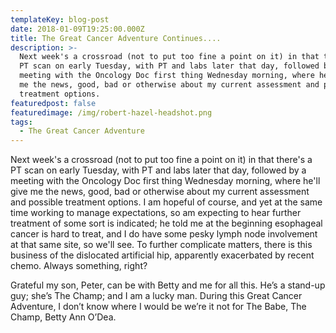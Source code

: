 ```yaml
---
templateKey: blog-post
date: 2018-01-09T19:25:00.000Z
title: The Great Cancer Adventure Continues....
description: >-
  Next week's a crossroad (not to put too fine a point on it) in that there's a
  PT scan on early Tuesday, with PT and labs later that day, followed by a
  meeting with the Oncology Doc first thing Wednesday morning, where he'll give
  me the news, good, bad or otherwise about my current assessment and possible
  treatment options.
featuredpost: false
featuredimage: /img/robert-hazel-headshot.png
tags:
  - The Great Cancer Adventure
---
```

Next week's a crossroad (not to put too fine a point on it) in that there's a PT scan on early Tuesday, with PT and labs later that day, followed by a meeting with the Oncology Doc first thing Wednesday morning, where he'll give me the news, good, bad or otherwise about my current assessment and possible treatment options. I am hopeful of course, and yet at the same time working to manage expectations, so am expecting to hear further treatment of some sort is indicated; he told me at the beginning esophageal cancer is hard to treat, and I do have some pesky lymph node involvement at that same site, so we'll see. To further complicate matters, there is this business of the dislocated artificial hip, apparently exacerbated by recent chemo. Always something, right?

Grateful my son, Peter, can be with Betty and me for all this. He’s a stand-up guy; she’s The Champ; and I am a lucky man. During this Great Cancer Adventure, I don’t know where I would be we’re it not for The Babe, The Champ, Betty Ann O’Dea.
